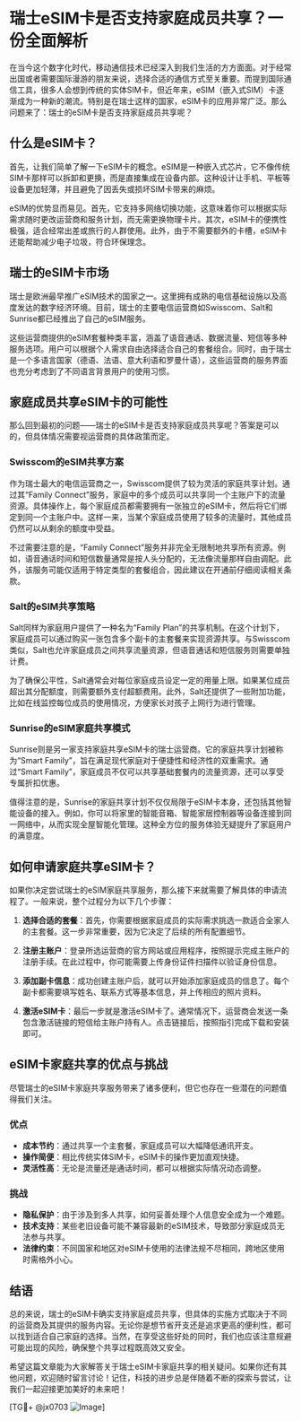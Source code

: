 # 瑞士eSIM卡是否支持家庭成员共享？一份全面解析

在当今这个数字化时代，移动通信技术已经深入到我们生活的方方面面。对于经常出国或者需要国际漫游的朋友来说，选择合适的通信方式至关重要。而提到国际通信工具，很多人会想到传统的实体SIM卡，但近年来，eSIM（嵌入式SIM）卡逐渐成为一种新的潮流。特别是在瑞士这样的国家，eSIM卡的应用非常广泛。那么问题来了：瑞士的eSIM卡是否支持家庭成员共享呢？

## 什么是eSIM卡？

首先，让我们简单了解一下eSIM卡的概念。eSIM是一种嵌入式芯片，它不像传统SIM卡那样可以拆卸和更换，而是直接集成在设备内部。这种设计让手机、平板等设备更加轻薄，并且避免了因丢失或损坏SIM卡带来的麻烦。

eSIM的优势显而易见。首先，它支持多网络切换功能，这意味着你可以根据实际需求随时更改运营商和服务计划，而无需更换物理卡片。其次，eSIM卡的便携性极强，适合经常出差或旅行的人群使用。此外，由于不需要额外的卡槽，eSIM卡还能帮助减少电子垃圾，符合环保理念。

## 瑞士的eSIM卡市场

瑞士是欧洲最早推广eSIM技术的国家之一。这里拥有成熟的电信基础设施以及高度发达的数字经济环境。目前，瑞士的主要电信运营商如Swisscom、Salt和Sunrise都已经推出了自己的eSIM服务。

这些运营商提供的eSIM套餐种类丰富，涵盖了语音通话、数据流量、短信等多种服务选项。用户可以根据个人需求自由选择适合自己的套餐组合。同时，由于瑞士是一个多语言国家（德语、法语、意大利语和罗曼什语），这些运营商的服务界面也充分考虑到了不同语言背景用户的使用习惯。

## 家庭成员共享eSIM卡的可能性

那么回到最初的问题——瑞士的eSIM卡是否支持家庭成员共享呢？答案是可以的，但具体情况需要视运营商的具体政策而定。

### Swisscom的eSIM共享方案

作为瑞士最大的电信运营商之一，Swisscom提供了较为灵活的家庭共享计划。通过其“Family Connect”服务，家庭中的多个成员可以共享同一个主账户下的流量资源。具体操作上，每个家庭成员都需要拥有一张独立的eSIM卡，然后将它们绑定到同一个主账户中。这样一来，当某个家庭成员使用了较多的流量时，其他成员仍然可以从剩余的额度中受益。

不过需要注意的是，“Family Connect”服务并非完全无限制地共享所有资源。例如，语音通话时间和短信数量通常是按人头分配的，无法像流量那样自由调配。此外，该服务可能仅适用于特定类型的套餐组合，因此建议在开通前仔细阅读相关条款。

### Salt的eSIM共享策略

Salt同样为家庭用户提供了一种名为“Family Plan”的共享机制。在这个计划下，家庭成员可以通过购买一张包含多个副卡的主套餐来实现资源共享。与Swisscom类似，Salt也允许家庭成员之间共享流量资源，但语音通话和短信服务则需要单独计费。

为了确保公平性，Salt通常会对每位家庭成员设定一定的用量上限。如果某位成员超出其分配额度，则需要额外支付超额费用。此外，Salt还提供了一些附加功能，比如在线监控每位成员的使用情况，方便家长对孩子上网行为进行管理。

### Sunrise的eSIM家庭共享模式

Sunrise则是另一家支持家庭共享eSIM卡的瑞士运营商。它的家庭共享计划被称为“Smart Family”，旨在满足现代家庭对于便捷性和经济性的双重需求。通过“Smart Family”，家庭成员不仅可以共享基础套餐内的流量资源，还可以享受专属折扣优惠。

值得注意的是，Sunrise的家庭共享计划不仅仅局限于eSIM卡本身，还包括其他智能设备的接入。例如，你可以将家里的智能音箱、智能家居控制器等设备连接到同一网络中，从而实现全屋智能化管理。这种全方位的服务体验无疑提升了家庭用户的满意度。

## 如何申请家庭共享eSIM卡？

如果你决定尝试瑞士的eSIM家庭共享服务，那么接下来就需要了解具体的申请流程了。一般来说，整个过程分为以下几个步骤：

1. **选择合适的套餐**：首先，你需要根据家庭成员的实际需求挑选一款适合全家人的主套餐。这一步非常重要，因为它决定了后续的所有配置细节。

2. **注册主账户**：登录所选运营商的官方网站或应用程序，按照提示完成主账户的注册手续。在此过程中，你可能需要上传身份证件扫描件以验证身份信息。

3. **添加副卡信息**：成功创建主账户后，就可以开始添加家庭成员的信息了。每个副卡都需要填写姓名、联系方式等基本信息，并上传相应的照片资料。

4. **激活eSIM卡**：最后一步就是激活eSIM卡了。通常情况下，运营商会发送一条包含激活链接的短信给主账户持有人。点击链接后，按照指引完成下载和安装即可。

## eSIM卡家庭共享的优点与挑战

尽管瑞士的eSIM卡家庭共享服务带来了诸多便利，但它也存在一些潜在的问题值得我们关注。

### 优点

- **成本节约**：通过共享一个主套餐，家庭成员可以大幅降低通讯开支。
- **操作简便**：相比传统实体SIM卡，eSIM卡的操作更加直观快捷。
- **灵活性高**：无论是流量还是通话时间，都可以根据实际情况动态调整。

### 挑战

- **隐私保护**：由于涉及到多人共享，如何妥善处理个人信息安全成为一个难题。
- **技术支持**：某些老旧设备可能不兼容最新的eSIM技术，导致部分家庭成员无法参与共享。
- **法律约束**：不同国家和地区对eSIM卡使用的法律法规不尽相同，跨地区使用时需格外小心。

## 结语

总的来说，瑞士的eSIM卡确实支持家庭成员共享，但具体的实施方式取决于不同的运营商及其提供的服务内容。无论你是想节省开支还是追求更高的便利性，都可以找到适合自己家庭的选择。当然，在享受这些好处的同时，我们也应该注意规避可能出现的风险，确保整个共享过程既高效又安全。

希望这篇文章能为大家解答关于瑞士eSIM卡家庭共享的相关疑问。如果你还有其他问题，欢迎随时留言讨论！记住，科技的进步总是伴随着不断的探索与尝试，让我们一起迎接更加美好的未来吧！

[TG💪+ @jx0703 ![Image](https://github.com/user-attachments/assets/dbca1d08-cadb-493c-b0ec-ad6f7a83f270)]
